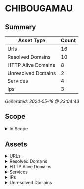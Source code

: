 # CHIBOUGAMAU

## Summary

| Asset Type | Count |
|------------|-------|
|Urls|16|
|Resolved Domains|10|
|HTTP Alive Domains|8|
|Unresolved Domains|2|
|Services|4|
|Ips|3|

*Generated: 2024-05-18 @ 23:04:43*

## Scope

<details>
  <summary>In Scope</summary>

- *.chibougamau.qc.ca
- chibougamau.qc.ca

</details>

## Assets

<details>
  <summary>URLs</summary>

| URL | StatusCode | Title | Location | Techs |
|-----|------------|-------|----------|-------|
| http://chiboujmap.ville.chibougamau.qc.ca:80 | N/A | N/A | N/A | nginx |
| http://chibouuel.ville.chibougamau.qc.ca:80 | N/A | N/A | N/A | nginx |
| http://chibouventi.ville.chibougamau.qc.ca:80 | N/A | N/A | N/A | nginx |
| http://ville.chibougamau.qc.ca:80 | N/A | N/A | N/A | nginx |
| http://www.chiboujmap.ville.chibougamau.qc.ca:80 | N/A | N/A | N/A | nginx |
| http://www.chibouuel.ville.chibougamau.qc.ca:80 | N/A | N/A | N/A | nginx |
| http://www.chibouventi.ville.chibougamau.qc.ca:80 | N/A | N/A | N/A | nginx |
| http://www.ville.chibougamau.qc.ca:80 | N/A | N/A | N/A | nginx |
| https://chiboujmap.ville.chibougamau.qc.ca:443 | N/A | N/A | N/A | ['nginx', 'java'] |
| https://chibouuel.ville.chibougamau.qc.ca:443 | N/A | N/A | N/A | ['nginx', 'microsoft_asp.net'] |
| https://chibouventi.ville.chibougamau.qc.ca:443 | N/A | N/A | N/A | nginx |
| https://ville.chibougamau.qc.ca:443 | N/A | N/A | N/A | ['nginx', 'hsts', 'react'] |
| https://www.chiboujmap.ville.chibougamau.qc.ca:443 | N/A | N/A | N/A | ['nginx', 'java'] |
| https://www.chibouuel.ville.chibougamau.qc.ca:443 | N/A | N/A | N/A | ['nginx', 'microsoft_asp.net'] |
| https://www.chibouventi.ville.chibougamau.qc.ca:443 | N/A | N/A | N/A | nginx |
| https://www.ville.chibougamau.qc.ca:443 | N/A | N/A | N/A | ['nginx', 'hsts', 'react'] |

</details>

<details>
  <summary>Resolved Domains</summary>

| Domain | Resolved | Alive | Last HTTP Test | IPs | Found Date |
|--------|----------|-------|----------------|-----|------------|
| autoverification.ville.chibougamau.qc.ca | true | false | 20240517 | 142.202.213.35 | 20240516 | 
| chiboujmap.ville.chibougamau.qc.ca | true | true | 20240517 | 142.202.213.36 | 20240516 | 
| chibouuel.ville.chibougamau.qc.ca | true | true | 20240517 | 142.202.213.36 | 20240516 | 
| chibouventi.ville.chibougamau.qc.ca | true | true | 20240517 | 142.202.213.36 | 20240516 | 
| prevention.ville.chibougamau.qc.ca | true | false | 20240517 | 142.202.213.35 | 20240516 | 
| ville.chibougamau.qc.ca | true | true | 20240517 | 15.222.192.230 | 20240516 | 
| www.chiboujmap.ville.chibougamau.qc.ca | true | true | 20240517 | 142.202.213.36 | 20240516 | 
| www.chibouuel.ville.chibougamau.qc.ca | true | true | 20240517 | 142.202.213.36 | 20240516 | 
| www.chibouventi.ville.chibougamau.qc.ca | true | true | 20240517 | 142.202.213.36 | 20240516 | 
| www.ville.chibougamau.qc.ca | true | true | 20240517 | 15.222.192.230 | 20240516 | 

</details>

<details>
  <summary>HTTP Alive Domains</summary>

| Domain | HTTP Ports | HTTPS Ports | IPs | Found Date |
|--------|----------|-------|-----|------------|
| chiboujmap.ville.chibougamau.qc.ca | 80 | [] | 142.202.213.36 | 20240516 | 
| chibouuel.ville.chibougamau.qc.ca | 80 | 443 | 142.202.213.36 | 20240516 | 
| chibouventi.ville.chibougamau.qc.ca | 80 | [] | 142.202.213.36 | 20240516 | 
| ville.chibougamau.qc.ca | 80 | 443 | 15.222.192.230 | 20240516 | 
| www.chiboujmap.ville.chibougamau.qc.ca | [] | 443 | 142.202.213.36 | 20240516 | 
| www.chibouuel.ville.chibougamau.qc.ca | [] | 443 | 142.202.213.36 | 20240516 | 
| www.chibouventi.ville.chibougamau.qc.ca | 80 | [] | 142.202.213.36 | 20240516 | 
| www.ville.chibougamau.qc.ca | [] | 443 | 15.222.192.230 | 20240516 | 

</details>

<details>
  <summary>Services</summary>

| IP | Port | Hostname | Service |
|-----|------------|-------|------|
| 142.202.213.36 | 443 | ['www.chibouuel.ville.chibougamau.qc.ca', 'www.chibouventi.ville.chibougamau.qc.ca', 'chiboujmap.ville.chibougamau.qc.ca', 'chibouventi.ville.chibougamau.qc.ca', 'chibouuel.ville.chibougamau.qc.ca'] | https |
| 142.202.213.36 | 80 | ['www.chibouuel.ville.chibougamau.qc.ca', 'www.chibouventi.ville.chibougamau.qc.ca', 'chibouventi.ville.chibougamau.qc.ca', 'chibouuel.ville.chibougamau.qc.ca'] | http |
| 15.222.192.230 | 443 | ['www.ville.chibougamau.qc.ca', 'ville.chibougamau.qc.ca'] | https |
| 15.222.192.230 | 80 | ['www.ville.chibougamau.qc.ca', 'ville.chibougamau.qc.ca'] | http |

</details>

<details>
  <summary>IPs</summary>

| IP | Domains |
|-----|------------|
| 142.202.213.35 | ['prevention.ville.chibougamau.qc.ca', 'autoverification.ville.chibougamau.qc.ca']|
| 142.202.213.36 | ['www.chiboujmap.ville.chibougamau.qc.ca', 'chiboujmap.ville.chibougamau.qc.ca', 'www.chibouuel.ville.chibougamau.qc.ca', 'www.chibouventi.ville.chibougamau.qc.ca', 'chibouuel.ville.chibougamau.qc.ca', 'chibouventi.ville.chibougamau.qc.ca']|
| 15.222.192.230 | ['www.ville.chibougamau.qc.ca', 'ville.chibougamau.qc.ca']|

</details>

<details>
  <summary>Unresolved Domains</summary>

| Domain | Last Resolve Scan | Found Date |
|--------|-------------------|------------|
| chibougamau.qc.ca | 20240516 | 20240516 | 
| www.chibougamau.qc.ca | 20240516 | 20240516 | 

</details>